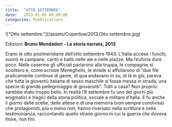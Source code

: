 ```yaml
---
title:  "OTTO SETTEMBRE"
date:   2013-01-01 00:00:00
categories: Pubblications
---
```


!["Otto settembre."](/assets/Copertine/2013.Otto settembre.jpg)

Edizioni: **Bruno Mondadori - La storia narrata, 2013**

Erano le otto postmeridiane dell’otto settembre 1943. L’Italia accese i fuochi, suonò le campane, cantò e ballò nelle aie e nelle piazze. Ma l’euforia durò poco. Nelle caserme gli ufficiali parlarono alla truppa, le compagnie si sciolsero e, come scrisse Meneghello, le strade si affollarono di “due file praticamente continue di gente, di qua andavano in su, di là in giù, pareva che tutta la gioventù italiana di sesso maschile si fosse messa in strada, una specie di grande pellegrinaggio di giovanotti”. Tutti a casa? Non proprio: sarebbe stato troppo bello. In realtà l’8 settembre fu uno dei giorni più enigmatici e tragici della storia politica, sociale e militare d’Italia. E fu anche il giorno delle scelte, delle attese e di una memoria (non sempre condivisa) che protagonisti, più o meno noti, hanno riversato nella scrittura e nella testimonianza, raccontando quello strano giorno in cui la guerra che doveva finire, non finì. 

